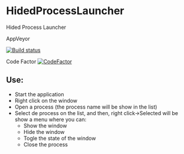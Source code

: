 # HidedProcessLauncher
Hided Process Launcher

AppVeyor

[![Build status](https://ci.appveyor.com/api/projects/status/amxdtdwuhjj48y8h/branch/master?svg=true)](https://ci.appveyor.com/project/kabestrus/hidedprocesslauncher/branch/master)

Code Factor
[![CodeFactor](https://www.codefactor.io/repository/github/jorturfer/hidedprocesslauncher/badge)](https://www.codefactor.io/repository/github/jorturfer/hidedprocesslauncher)

## Use:

* Start the application
* Right click on the window
* Open a process (the process name will be show in the list)
* Select de process on the list, and then, right click->Selected will be show a menu where you can:
  * Show the window
  * Hide the window
  * Togle the state of the window
  * Close the process
